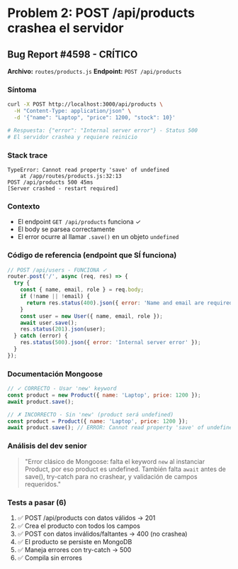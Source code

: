 # Problem 2: POST /api/products crashea el servidor

## Bug Report #4598 - CRÍTICO

**Archivo:** `routes/products.js`
**Endpoint:** `POST /api/products`

### Síntoma
```bash
curl -X POST http://localhost:3000/api/products \
  -H "Content-Type: application/json" \
  -d '{"name": "Laptop", "price": 1200, "stock": 10}'

# Respuesta: {"error": "Internal server error"} - Status 500
# El servidor crashea y requiere reinicio
```

### Stack trace
```
TypeError: Cannot read property 'save' of undefined
    at /app/routes/products.js:32:13
POST /api/products 500 45ms
[Server crashed - restart required]
```

### Contexto
- El endpoint `GET /api/products` funciona ✓
- El body se parsea correctamente
- El error ocurre al llamar `.save()` en un objeto `undefined`

### Código de referencia (endpoint que SÍ funciona)

```javascript
// POST /api/users - FUNCIONA ✓
router.post('/', async (req, res) => {
  try {
    const { name, email, role } = req.body;
    if (!name || !email) {
      return res.status(400).json({ error: 'Name and email are required' });
    }
    const user = new User({ name, email, role });
    await user.save();
    res.status(201).json(user);
  } catch (error) {
    res.status(500).json({ error: 'Internal server error' });
  }
});
```

### Documentación Mongoose

```javascript
// ✓ CORRECTO - Usar 'new' keyword
const product = new Product({ name: 'Laptop', price: 1200 });
await product.save();

// ✗ INCORRECTO - Sin 'new' (product será undefined)
const product = Product({ name: 'Laptop', price: 1200 });
await product.save(); // ERROR: Cannot read property 'save' of undefined
```

### Análisis del dev senior

> "Error clásico de Mongoose: falta el keyword `new` al instanciar Product, por eso product es undefined. También falta `await` antes de save(), try-catch para no crashear, y validación de campos requeridos."

### Tests a pasar (6)
1. ✅ POST /api/products con datos válidos → 201
2. ✅ Crea el producto con todos los campos
3. ✅ POST con datos inválidos/faltantes → 400 (no crashea)
4. ✅ El producto se persiste en MongoDB
5. ✅ Maneja errores con try-catch → 500
6. ✅ Compila sin errores
